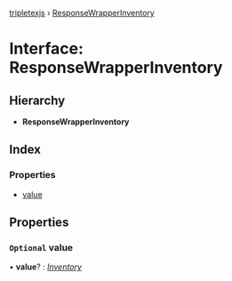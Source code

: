 [tripletexjs](../README.md) › [ResponseWrapperInventory](responsewrapperinventory.md)

# Interface: ResponseWrapperInventory

## Hierarchy

* **ResponseWrapperInventory**

## Index

### Properties

* [value](responsewrapperinventory.md#optional-value)

## Properties

### `Optional` value

• **value**? : *[Inventory](inventory.md)*

